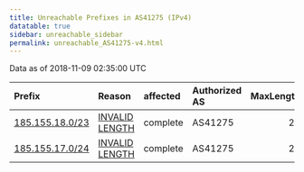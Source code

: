 ```yaml
---
title: Unreachable Prefixes in AS41275 (IPv4)
datatable: true
sidebar: unreachable_sidebar
permalink: unreachable_AS41275-v4.html
---
```


Data as of 2018-11-09 02:35:00 UTC


<div class="datatable-begin"></div>

| Prefix                                                   | Reason                                                                                                    | affected   | Authorized AS   |   MaxLength | Anchor                                         |   unreachable /24s |
|:---------------------------------------------------------|:----------------------------------------------------------------------------------------------------------|:-----------|:----------------|------------:|:-----------------------------------------------|-------------------:|
| [185.155.18.0/23](https://stat.ripe.net/185.155.18.0/23) | [INVALID LENGTH](https://rpki-validator.ripe.net/announcement-preview?asn=AS41275&prefix=185.155.18.0/23) | complete   | AS41275         |          22 | [RIPE](unreachable_RIPE_NCC_RPKI_Root-v4.html) |                  2 |
| [185.155.17.0/24](https://stat.ripe.net/185.155.17.0/24) | [INVALID LENGTH](https://rpki-validator.ripe.net/announcement-preview?asn=AS41275&prefix=185.155.17.0/24) | complete   | AS41275         |          22 | [RIPE](unreachable_RIPE_NCC_RPKI_Root-v4.html) |                  1 |

<div class="datatable-end"></div>